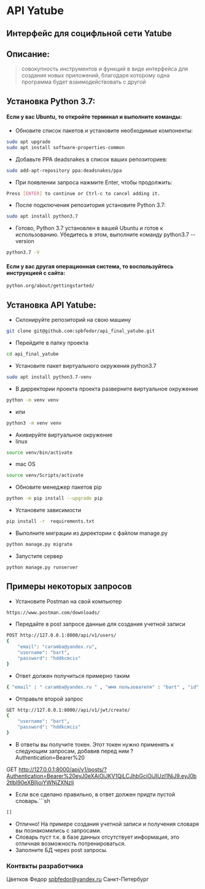 # API Yatube
## Интерфейс для социфльной сети Yatube

## Описание:

> совокупность инструментов и функций в виде интерфейса для создания новых приложений, 
> благодаря которому одна программа будет взаимодействовать с другой

## Установка Python 3.7:

#### Если у вас Ubuntu, то откройте терминал и выполните команды:

- Обновите список пакетов и установите необходимые компоненты:
```sh
sudo apt upgrade
sudo apt install software-properties-common
```
- Добавьте PPA deadsnakes в список ваших репозиториев:
```sh
sudo add-apt-repository ppa:deadsnakes/ppa
```
- При появлении запроса нажмите Enter, чтобы продолжить:
```sh
Press [ENTER] to continue or Ctrl-c to cancel adding it.
```
- После подключения репозитория установите Python 3.7:
```sh
sudo apt install python3.7
```
- Готово, Python 3.7 установлен в вашей Ubuntu и готов к использованию. 
Убедитесь в этом, выполните команду python3.7 --version
```sh
python3.7 -V
```

#### Если у вас другая операционная система, то воспользуйтесь инструкцией с сайта:

```sh
python.org/about/gettingstarted/
```

## Установка API Yatube:

- Склонируйте репозиторий на свою машину
```sh
git clone git@github.com:spbfedor/api_final_yatube.git
```
- Перейдите в папку проекта
```sh
cd api_final_yatube
```
- Установите пакет виртуального окружения python3.7
```sh
sudo apt install python3.7-venv
```
- В дирректории проекта проекта разверните виртуальное окружение
```sh
python -m venv venv
```
- или
```sh
python3 -m venv venv
```
- Акивируйте виртуальное окружение
- linux
```sh
source venv/bin/activate
```
- mac OS
```sh
source venv/Scripts/activate
```
- Обновите менеджер пакетов pip
```sh
python -m pip install --upgrade pip
```
- Установите зависимости
```sh
pip install -r  requirements.txt
```
- Выполните миграции из директории с файлом manage.py
```sh
python manage.py migrate
```
- Запустите сервер
```sh
python manage.py runserver
```

## Примеры некоторых запросов

- Установите Postman на свой компьютер
```sh
https://www.postman.com/downloads/
```

- Передайте в post запросе данные для создания учетной записи

```sh
POST http://127.0.0.1:8000/api/v1/users/
{
    "email": "caramba@yandex.ru",
    "username": "bart",
    "password": "hddkcmcis"
}
```
 - Ответ должен получиться примерно таким

 ```sh
 { "email" : " caramba@yandex.ru " , "имя пользователя" : "bart" , "id" : 6 }
```

- Отправьте второй запрос
```sh
GET http://127.0.0.1:8000//api/v1/jwt/create/
{
    "username": "bart",
    "password": "hddkcmcis"
}
```
 - В ответы вы получите токен. Этот токен нужно применять к следующим запросам,
 добавив перед ним ?Authentication=Bearer%20

GET http://127.0.0.1:8000/api/v1/posts/?Authentication=Bearer%20eyJ0eXAiOiJKV1QiLCJhbGciOiJIUzI1NiJ9.eyJ0b2tlbl90eXBlIjoiYWNjZXNzIi

- Если все сделано правильно, в ответ должен придти пустой словарь.```sh
```sh
[]
```

- Отлично! На примере создания учетной записи и получения словаря вы познакомились с запросами.
- Словарь пуст т.к. в базе данных отсутствует информация, это отличная возможность потренироваться.
- Заполните БД через post запросы.



### Контвкты разработчика
Цветков Федор
spbfedor@yandex.ru
Санкт-Петербург
